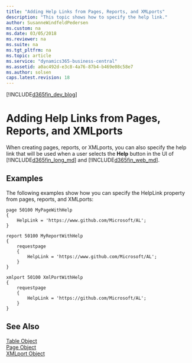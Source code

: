 ```yaml
---
title: "Adding Help Links from Pages, Reports, and XMLports"
description: "This topic shows how to specify the help link."
author: SusanneWindfeldPedersen
ms.custom: na
ms.date: 03/05/2018
ms.reviewer: na
ms.suite: na
ms.tgt_pltfrm: na
ms.topic: article
ms.service: "dynamics365-business-central"
ms.assetid: a0ac492d-e3c8-4a76-87b4-b469e08c58e7
ms.author: solsen
caps.latest.revision: 18
---
```


[!INCLUDE[d365fin_dev_blog](includes/d365fin_dev_blog.md)]

# Adding Help Links from Pages, Reports, and XMLports 
When creating pages, reports, or XMLports, you can also specify the help link that will be used when a user selects the **Help** button in the UI of [!INCLUDE[d365fin_long_md](includes/d365fin_long_md.md)] and [!INCLUDE[d365fin_web_md](includes/d365fin_web_md.md)].


## Examples 

The following examples show how you can specify the HelpLink property from pages, reports, and XMLports: 

``` 
page 50100 MyPageWithHelp
{
    HelpLink = 'https://www.github.com/Microsoft/AL';
}
```

``` 
report 50100 MyReportWithHelp
{
    requestpage
    {
        HelpLink = 'https://www.github.com/Microsoft/AL';
    }
}
```

```
xmlport 50100 XmlPortWithHelp
{
    requestpage
    {
        HelpLink = 'https://github.com/Microsoft/AL';
    }
}
```

## See Also
[Table Object](devenv-table-object.md)  
[Page Object](devenv-page-object.md)  
[XMLport Object](devenv-xmlport-object.md)  